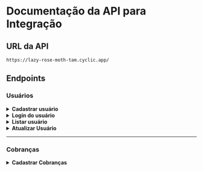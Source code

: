 # Documentação da API para Integração

## URL da API

```javascript=
https://lazy-rose-moth-tam.cyclic.app/
```

## **Endpoints**

### **Usuários**
<details>
<summary><b>Cadastrar usuário</b></summary>

#### `POST` `/usuario`

Essa é a rota que será utilizada para cadastrar um novo usuario no sistema.

#### **Exemplo de requisição**

```javascript
// POST /usuario
{
    "nome": "Isamara",
    "email": "isamara@email.com",
    "senha": "123456"
}
```

#### **Exemplos de resposta**

```javascript
//erros de campos
{
  {
    message: "O campo nome é obrigatório";
  }
 {
    message: "O campo e-mail é obrigatório";
  }
 {
    message: "E-mail inválido";
  }
 {
    message: "O campo senha é obrigatório";
  }
}

//error
{
 {
    message: "E-mail já cadastrado"
 {
}

//sucess
{
  {
    messageSucess: "Cadastro realizado com sucesso";
  }
}
```
</details>

<details>
<summary><b>Login do usuário</b></summary>

#### `POST` `/login`

Essa é a rota que permite o usuario cadastrado realizar o login no sistema.

#### **Exemplo de requisição**

```javascript
// POST /login
{
    "email":"pedroteste@email.com",
	"senha":"141412"
}
```

#### **Exemplos de resposta**

```javascript
//erros de campo
{
 {
    message: "O campo e-mail é obrigatório";
  }
 {
    message: "E-mail inválido";
  }
 {
    message: "O campo senha é obrigatório";
  }
}

//error 
{
   { message: "E-mail ou senha inválidos" }
}

//sucess
{
    "user":
    {
		"id_usuario": 65,
		"nome_usuario": "pedro teste",
		"email": "pedroteste@email.com",
		"cpf": "12345678095",
		"telefone": null
	},
	"token": "eyJhbGciOiJIUzI1NiIsInR5cCI6IkpXVCJ9.eyJpZCI6NjUsImlhdCI6MTY5MDQ2NzQ4MSwiZXhwIjoxNjkwNDk2MjgxfQ.dvPdf3Q8UcRzLP0kbP7EExMJXFeIdAc-GNhafWU3yhk"
}
}
```
</details>

<details>
<summary><b>Listar usuário</b></summary>

#### `GET` `/usuario`

Essa é a rota que permite o usuario liste as informações do usuário.

```javascript
// GET /usuario
```

#### **Exemplos de resposta**

```javascript
//error
{
   message: "Usuário não encontrado"
}

//sucess
{
   "id_usuario": 50,
   "nome_usuario": "camila borges",
   "email": "shdga@gmail.com",
   "senha": "$2b$10$GqxtE1nvqOf1S50q8ujKEOVcXaViWGi2LUvJrB9JGcvAXLVqU/4qa",
   "cpf": null,
   "telefone": null
}
```
</details>

<details>
<summary><b>Atualizar Usuário</b></summary>

Essa rota permite que o usuário atualize qualquer campo.

#### **Exemplo de requisição**

```javascript
// PUT /usuario/atualizar
{
    "email": "xa@email.com"
}
//header
{
  authorization: "Bearer 
  eyJhbGciOiJIUzI1NiIsInR5cCI6IkpXVCJ9.eyJpZCI6NTEsImlhdCI6MTY5MDM5NjU4MCwiZXhwIjoxNjkwNDI1MzgwfQ.VXkavI1cMazLya4cGZIlALS7WeCvD019QnQcFCd19W4"
}
```
OU (qualquer outro campo)

```javascript
// PUT /usuario/atualizar
{
    "nome":"camila bors"
}
//header
{
  authorization: "Bearer 
  eyJhbGciOiJIUzI1NiIsInR5cCI6IkpXVCJ9.eyJpZCI6NTEsImlhdCI6MTY5MDM5NjU4MCwiZXhwIjoxNjkwNDI1MzgwfQ.VXkavI1cMazLya4cGZIlALS7WeCvD019QnQcFCd19W4"
}
```

#### **Exemplos de resposta**

```javascript
//error 
{
  { message: "E-mail já cadastrado" }
}

{
   { message: "E-mail do usuário" }
}

{
   { message: "CPF já cadastrado para outro usuário!" }
}

{
   { message: "CPF incorreto" }
}

{
   { message: "CPF do usuário" }
}

{
   { message: 'Telefone inválido' }
}


//sucess (usuario atualizado)
{
   { message: 'Usuário atualizado com sucesso' }
}
```
</details>

---

### **Cobranças**

<details>
<summary><b>Cadastrar Cobranças</b></summary>

#### `POST` `/cobranca/cadastro/:id`

Essa é a rota que permite que uma cobrança seja cadastrada.

#### **Exemplo de requisição**
